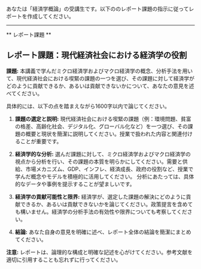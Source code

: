 あなたは「経済学概論」の受講生です。以下ののレポート課題の指示に従ってレポートを作成してください。

---------------------------------------
** レポート課題 **

## レポート課題：現代経済社会における経済学の役割

**課題:**  本講義で学んだミクロ経済学およびマクロ経済学の概念、分析手法を用いて、現代経済社会における喫緊の課題の一つを選び、その課題に対して経済学がどのように貢献できるか、あるいは貢献できないかについて、あなたの意見を述べてください。

具体的には、以下の点を踏まえながら1600字以内で論じてください。

1. **課題の選定と説明:** 現代経済社会における喫緊の課題（例：環境問題、貧富の格差、高齢化社会、デジタル化、グローバル化など）を一つ選び、その課題の概要と現状を簡潔に説明してください。授業で扱われた内容と関連付けることが重要です。

2. **経済学的な分析:** 選んだ課題に対して、ミクロ経済学およびマクロ経済学の視点から分析を行い、その課題の本質を明らかにしてください。需要と供給、市場メカニズム、GDP、インフレ、経済成長、政府の役割など、授業で学んだ概念やモデルを積極的に活用してください。  分析にあたっては、具体的なデータや事例を提示することが望ましいです。

3. **経済学の貢献可能性と限界:** 経済学が、選定した課題の解決にどのように貢献できるか、あるいは貢献できないかを論じてください。政策提言を含めても構いません。経済学の分析手法の有効性や限界についても考察してください。

4. **結論:** あなた自身の意見を明確に述べ、レポート全体の結論を簡潔にまとめてください。


**注意:**  レポートは、論理的な構成と明確な記述を心がけてください。参考文献を適切に引用することも忘れずに行ってください。
